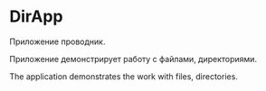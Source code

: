# DirApp
Приложение проводник. 

Приложение демонстрирует работу с файлами, директориями.

The application demonstrates the work with files, directories.
